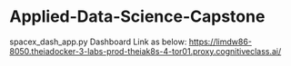 # Applied-Data-Science-Capstone

spacex_dash_app.py Dashboard Link as below:
https://limdw86-8050.theiadocker-3-labs-prod-theiak8s-4-tor01.proxy.cognitiveclass.ai/
